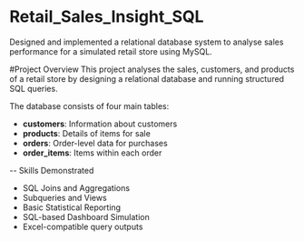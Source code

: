 # Retail_Sales_Insight_SQL
Designed and implemented a relational database system to analyse sales performance for a simulated retail store using MySQL.

#Project Overview
This project analyses the sales, customers, and products of a retail store by designing a relational database and running structured SQL queries.

The database consists of four main tables:

- **customers**: Information about customers
- **products**: Details of items for sale
- **orders**: Order-level data for purchases
- **order_items**: Items within each order

-- Skills Demonstrated

- SQL Joins and Aggregations
- Subqueries and Views
- Basic Statistical Reporting
- SQL-based Dashboard Simulation
- Excel-compatible query outputs
